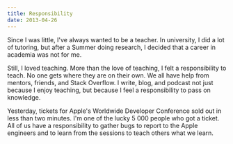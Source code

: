 ```yaml
---
title: Responsibility
date: 2013-04-26
---
```


Since I was little, I've always wanted to be a teacher. In university, I did a lot of tutoring, but after a Summer doing research, I decided that a career in academia was not for me.

Still, I loved teaching. More than the love of teaching, I felt a responsibility to teach. No one gets where they are on their own. We all have help from mentors, friends, and Stack Overflow. I write, blog, and podcast not just because I enjoy teaching, but because I feel a responsibility to pass on knowledge.

Yesterday, tickets for Apple's Worldwide Developer Conference sold out in less than two minutes. I'm one of the lucky 5 000 people who got a ticket. All of us have a responsibility to gather bugs to report to the Apple engineers and to learn from the sessions to teach others what we learn.
